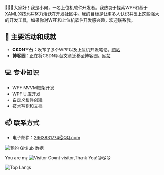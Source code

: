 
👋👋👋大家好！我是小何，一名上位机软件开发者。我热衷于探索WPF和基于XAML的技术并努力活跃在开发社区中。我的目标是让更多人认识并爱上这些强大的开发工具。如果你对WPF和上位机软件开发感兴趣，欢迎联系我。

## 🚀 主要活动和成就

- **CSDN平台**：发布了多个WPF以及上位机开发笔记。[网站](https://blog.csdn.net/weixin_48239221?spm=1000.2115.3001.5343)
- **博客园**：正在将CSDN平台文章迁移至博客园。[网站](https://www.cnblogs.com/hezexi)

## 💻 专业知识

* WPF MVVM框架开发
* WPF UI库开发
* 自定义控件创建
* 技术写作和文档

## 📫 联系方式

- 电子邮件：2663831724@QQ.com

[![我的 GitHub 数据](https://github-readme-stats.vercel.app/api?username=he-ze-xi)]()

You are my ![Visitor Count](https://profile-counter.glitch.me/he-ze-xi/count.svg) visitor,Thank You!😘😘😘

![Top Langs](https://github-readme-stats.vercel.app/api/top-langs/?username=he-ze-xi&layout=compact&theme=tokyonight)
